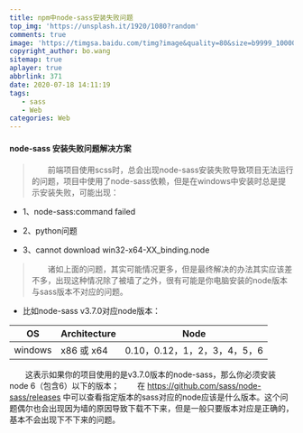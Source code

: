 ```yaml
---
title: npm中node-sass安装失败问题
top_img: 'https://unsplash.it/1920/1080?random'
comments: true
image: 'https://timgsa.baidu.com/timg?image&quality=80&size=b9999_10000&sec=1600419616171&di=1b054295b758e814808dc1ebb42de59d&imgtype=0&src=http%3A%2F%2Fwww.leadnov.com%2FUpload%2F20190428165739.gif'
copyright_author: bo.wang
sitemap: true
aplayer: true
abbrlink: 371
date: 2020-07-18 14:11:19
tags: 
   - sass
   - Web
categories: Web
---
```


#### node-sass 安装失败问题解决方案
>&emsp;&emsp;前端项目使用scss时，总会出现node-sass安装失败导致项目无法运行的问题，项目中使用了node-sass依赖，但是在windows中安装时总是提示安装失败，可能出现：

   - 1、node-sass:command failed
 
   - 2、python问题

   - 3、cannot download win32-x64-XX_binding.node

>&emsp;&emsp;诸如上面的问题，其实可能情况更多，但是最终解决的办法其实应该差不多，出现这种情况除了被墙了之外，很有可能是你电脑安装的node版本与sass版本不对应的问题。

   - 比如node-sass v3.7.0对应node版本：
   
|OS|Architecture|	Node
|----|----|----|
|windows	| x86 或 x64	| 0.10，0.12，1，2，3，4，5，6

&emsp;&emsp;这表示如果你的项目使用的是v3.7.0版本的node-sass，那么你必须安装node 6（包含6）以下的版本；
&emsp;&emsp;在 https://github.com/sass/node-sass/releases 中可以查看指定版本的sass对应的node应该是什么版本。这个问题偶尔也会出现因为墙的原因导致下载不下来，但是一般只要版本对应是正确的，基本不会出现下不下来的问题。
